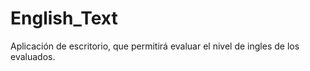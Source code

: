English_Text
============

Aplicación de escritorio, que permitirá evaluar el nivel de ingles de los evaluados.
